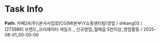 # Task Info

**Path:** 카페24(주)\본사사업장\[CG]MI본부\Y쇼핑센터팀\영업 / shkang03 / [273986] 브랜드_크리에이터 세일즈 _ 신규영업_월매출 5천이상_영업활동 / 2025-08-01_00-00-00

